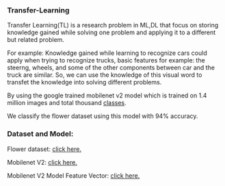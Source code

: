  ### Transfer-Learning
 
 Transfer Learning(TL) is a research problem in ML,DL that focus on storing knowledge gained while solving one problem and applying it to a different but related problem. 
 
 For example: Knowledge gained while learning to recognize cars could apply when trying to recognize trucks, basic features for example: the steerng, wheels, and some of the other components between car and the truck are similar. So, we can use the knowledge of this visual word to transfet the knowledge into solving different problems.
 
By using the google trained mobilenet v2 model which is trained on 1.4 million images and total thousand [classes](ImageNetlabels.txt).

 We classify the flower dataset using this model with 94% accuracy. 

### Dataset and Model:

Flower dataset: [click here.](https://storage.googleapis.com/download.tensorflow.org/example_images/flower_photos.tgz)

Mobilenet V2: [click here.](https://tfhub.dev/google/tf2-preview/mobilenet_v2/classification/4)

Mobilenet V2 Model Feature Vector: [click here.](https://tfhub.dev/google/tf2-preview/mobilenet_v2/feature_vector/4)
